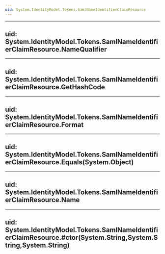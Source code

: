 ```yaml
---
uid: System.IdentityModel.Tokens.SamlNameIdentifierClaimResource
---
```


---
uid: System.IdentityModel.Tokens.SamlNameIdentifierClaimResource.NameQualifier
---

---
uid: System.IdentityModel.Tokens.SamlNameIdentifierClaimResource.GetHashCode
---

---
uid: System.IdentityModel.Tokens.SamlNameIdentifierClaimResource.Format
---

---
uid: System.IdentityModel.Tokens.SamlNameIdentifierClaimResource.Equals(System.Object)
---

---
uid: System.IdentityModel.Tokens.SamlNameIdentifierClaimResource.Name
---

---
uid: System.IdentityModel.Tokens.SamlNameIdentifierClaimResource.#ctor(System.String,System.String,System.String)
---
